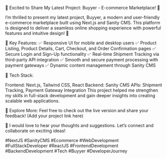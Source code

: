 🚀 Excited to Share My Latest Project: Buyyer - E-commerce Marketplace! 🛒

I’m thrilled to present my latest project, Buyyer, a modern and user-friendly e-commerce marketplace built using Next.js and Sanity CMS. This platform is designed to deliver a seamless online shopping experience with powerful features and intuitive design! 🌟

🔎 Key Features:
✅ Responsive UI for mobile and desktop users
✅ Product Listing, Product Details, Cart, Checkout, and Order Confirmation pages
✅ Secure Login and Sign-Up functionality
✅ Real-time Shipment Tracking via third-party API integration
✅ Smooth and secure payment processing with payment gateways
✅ Dynamic content management through Sanity CMS

💼 Tech Stack:

Frontend: Next.js, Tailwind CSS, React
Backend: Sanity CMS
APIs: Shipment Tracking, Payment Gateway Integration
This project helped me strengthen my skills in full-stack development and gain deeper insights into creating scalable web applications.

🔗 Explore More:
Feel free to check out the live version and share your feedback! (Add your project link here)

💬 I would love to hear your thoughts and suggestions. Let’s connect and collaborate on exciting ideas!

#NextJS #SanityCMS #Ecommerce #WebDevelopment #FullStackDeveloper #ReactJS #FrontendDevelopment #BackendDevelopment #Tech #Buyyer #DeveloperJourney

